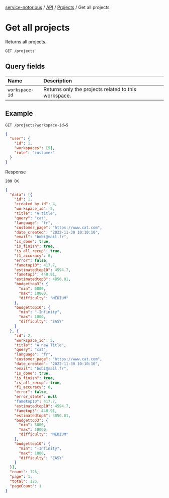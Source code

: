 [service-notorious](../../../README.md) / [API](../README.md) / [Projects](./README.md) / Get all projects

# Get all projects

Returns all projects.

```
GET /projects
```

## Query fields

| Name           | Description                                          |
|:---------------|:-----------------------------------------------------|
| `workspace-id` | Returns only the projects related to this workspace. |

## Example

```
GET /projects?workspace-id=5
```

```json
{
  "user": {
    "id": 1,
    "workspaces": [5],
    "role": "customer"
  }
}
```

Response

```
200 OK
```

```json
{
  "data": [{
    "id": 1,
    "created_by_id": 4,
    "workspace_id": 5,
    "title": "A title",
    "query": "cat",
    "language": "fr",
    "customer_page": "https://www.cat.com",
    "date_created": "2022-11-30 10:10:10",
    "email": "bobi@mail.fr",
    "is_done": true,
    "is_finish": true,
    "is_all_recup": true,
    "f1_accuracy": 0,
    "error": false,
    "fametop10": 417.7,
    "estimatedtop10": 4594.7,
    "fametop3": 440.91,
    "estimatedtop3": 4850.01,
    "budgettop3": {
      "min": 6000,
      "max": 10000,
      "difficulty": "MEDIUM"
    },
    "budgettop10": {
      "min": "-Infinity",
      "max": 1000,
      "difficulty": "EASY"
    }
  }, {
    "id": 2,
    "workspace_id": 5,
    "title": "A new Title",
    "query": "cat",
    "language": "fr",
    "customer_page": "https://www.cat.com",
    "date_created": "2022-11-30 10:10:10",
    "email": "bobi@mail.fr",
    "is_done": true,
    "is_finish": true,
    "is_all_recup": true,
    "f1_accuracy": 0,
    "error": false,
    "error_state": null
    "fametop10": 417.7,
    "estimatedtop10": 4594.7,
    "fametop3": 440.91,
    "estimatedtop3": 4850.01,
    "budgettop3": {
      "min": 6000,
      "max": 10000,
      "difficulty": "MEDIUM"
    },
    "budgettop10": {
      "min": "-Infinity",
      "max": 1000,
      "difficulty": "EASY"
    }
  }],
  "count": 126,
  "page": 1,
  "total": 126,
  "pageCount": 1
}
```
